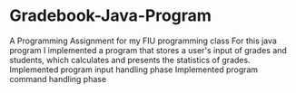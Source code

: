 # Gradebook-Java-Program
A Programming Assignment for my FIU programming class
For this java program I implemented a program that stores a user's input of grades and students,
which calculates and presents the statistics of grades.
Implemented program input handling phase
Implemented program command handling phase
